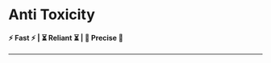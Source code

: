 <p style="text-align: center;">
  <h1>Anti Toxicity</h1>
  <h4>⚡ Fast ⚡ | ⏳ Reliant ⏳ | 🎯 Precise 🎯</h4>
</p>

---
